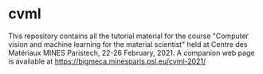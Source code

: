 # cvml

This repository contains all the tutorial material for the course "Computer vision and machine learning for the material scientist" held at Centre des Matériaux MINES Paristech, 22-26 February, 2021. A companion web page is available at https://bigmeca.minesparis.psl.eu/cvml-2021/
